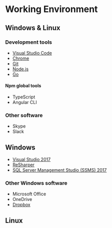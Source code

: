 # Working Environment

## Windows & Linux

### Development tools

* [Visual Studio Code](https://code.visualstudio.com/Download)
* [Chrome](https://www.google.com/chrome/)
* [Git](https://git-scm.com/)
* [Node.js](https://nodejs.org/en/)
* [Go](https://golang.org/dl/)

#### Npm global tools

* TypeScript
* Angular CLI

### Other software

* Skype
* Slack

## Windows

* [Visual Studio 2017](https://www.visualstudio.com/ru/downloads)
* [ReSharper](https://www.jetbrains.com/resharper/)
* [SQL Server Management Studio (SSMS) 2017](https://docs.microsoft.com/en-us/sql/ssms/download-sql-server-management-studio-ssms)

### Other Windows software

* Microsoft Office
* OneDrive
* [Dropbox](https://www.dropbox.com/install)

## Linux